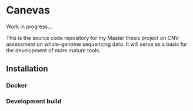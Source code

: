 # Canevas

Work in progress...  

This is the source code repository for my Master thesis project on CNV assessment on whole-genome sequencing data. It will serve as a basis for the development of more mature tools.

## Installation

### Docker

### Development build
